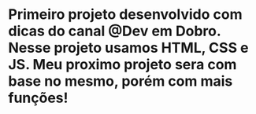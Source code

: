 # Primeiro projeto desenvolvido com dicas do canal @Dev em Dobro. Nesse projeto usamos HTML, CSS e JS. Meu proximo projeto sera com base no mesmo, porém com mais funções!
